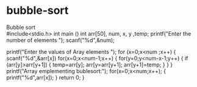 # bubble-sort
Bubble sort\
#include<stdio.h>
int main ()
int arr[50], num, x, y ,temp;
printf("Enter the number of elements ");
scanf("%d",&num);

printf("Enter the values of Aray elements ");
for (x=0;x<num ;x++)
{
 scanf("%d",&arr[x])
 for(x=0;x<num-1;x++)
 {
  for(y=0;y<num-x-1;y++)
  {
    if (arr[y]>arr[y+1])
    {
      temp=arr[y];
      arr[y=arr[y+1];
      arr[y+1]=temp;
      }
      }
      }
      printf("Array emplementing bublesort:");
      for(x=0;x<num;x++);
      {
       printf("%d",arr[x]);
       }
       return 0;
       }
